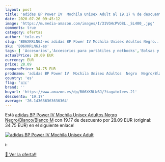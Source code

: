 ```yaml
---
layout: post
title: 'adidas BP Power IV  Mochila Unisex Adult al 19.17 % de descuento'
date: 2020-07-26 09:45:12
image: 'https://m.media-amazon.com/images/I/31VGHcPVQ8L._SL400_.jpg'
comments: true
category: ofertas
author: 'tole.es'
slug: 'B06XKRLN6J-es adidas BP Power IV Mochila Unisex Adultos Negro...'
sku: 'B06XKRLN6J-es'
tags: [ 'Accesorios','Accesorios para portátiles y netbooks','Bolsas y fundas para portátiles y netbooks','Cámaras analógicas','Cámaras instantáneas analógicas','Electrónica','Fotografía y videocámaras','Herramientas de mano para jardinería','Informática','Jardinería','Jardín','Mochilas para portátiles y netbooks','Tabletas gráficas','Teclados, ratones y periféricos de entrada','Tijeras de podar para jardinería','mochila','unisex', ]
actualPrice: 28.09 EUR
currency: EUR
price: 28.09
comparePrice: 34.75 EUR
prodname: 'adidas BP Power IV  Mochila Unisex Adultos  Negro  Negro/Blanco/Blanco   M'
country: 'es'
flag: '🇪🇸'
brand: ''
buyurl: 'https://www.amazon.es/dp/B06XKRLN6J/?tag=tolees-21'
descuento: '19.17'
average: '26.143636363636364'
---
```


Está [adidas BP Power IV  Mochila Unisex Adultos  Negro  Negro/Blanco/Blanco   M](https://www.amazon.es/dp/B06XKRLN6J/?tag=tolees-21) con 19.17 de descuento por 28.09 EUR (original: 34.75 EUR) en el siguiente enlace!

[![adidas BP Power IV  Mochila Unisex Adult](https://m.media-amazon.com/images/I/31VGHcPVQ8L._SL400_.jpg)](https://www.amazon.es/dp/B06XKRLN6J/?tag=tolees-21)

ℹ️:


[🛒 Ver la oferta!!](https://www.amazon.es/dp/B06XKRLN6J/?tag=tolees-21)
